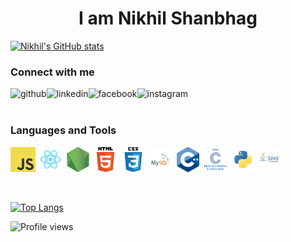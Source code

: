 <h1 align="center"> I am Nikhil Shanbhag </h1>

[![Nikhil's GitHub stats](https://github-readme-stats.vercel.app/api?username=Nikhil-1503&count_private=true&show_icons=true&theme=dark)](https://github.com/anuraghazra/github-readme-stats)

### Connect with me

[<img align = 'left' src='https://cdn.jsdelivr.net/npm/simple-icons@3.0.1/icons/github.svg' alt='github' height='40'>](https://github.com/Nikhil-1503)
[<img align = 'left' src='https://cdn.jsdelivr.net/npm/simple-icons@3.0.1/icons/linkedin.svg' alt='linkedin' height='40'>](https://www.linkedin.com/in/nikhil-shanbhag-29742a187/)
[<img align = 'left' src='https://cdn.jsdelivr.net/npm/simple-icons@3.0.1/icons/facebook.svg' alt='facebook' height='40'>](https://www.facebook.com/nikhil.shanbhag.988)
[<img align = 'left' src='https://cdn.jsdelivr.net/npm/simple-icons@3.0.1/icons/instagram.svg' alt='instagram' height='40'>](https://www.instagram.com/nikhil.1503/) 

<br />
<br />

### Languages and Tools

<code><img height="40" src="https://raw.githubusercontent.com/github/explore/80688e429a7d4ef2fca1e82350fe8e3517d3494d/topics/javascript/javascript.png"></code>
<code><img height="40" src="https://raw.githubusercontent.com/github/explore/80688e429a7d4ef2fca1e82350fe8e3517d3494d/topics/react/react.png"></code>
<code><img height="40" src="https://raw.githubusercontent.com/github/explore/80688e429a7d4ef2fca1e82350fe8e3517d3494d/topics/nodejs/nodejs.png"></code>
<code><img height="40" src="https://raw.githubusercontent.com/github/explore/80688e429a7d4ef2fca1e82350fe8e3517d3494d/topics/html/html.png"></code>
<code><img height="40" src="https://raw.githubusercontent.com/github/explore/80688e429a7d4ef2fca1e82350fe8e3517d3494d/topics/css/css.png"></code>
<code><img height="40" src="https://raw.githubusercontent.com/github/explore/80688e429a7d4ef2fca1e82350fe8e3517d3494d/topics/mysql/mysql.png"></code>
<code><img height="40" src="https://raw.githubusercontent.com/github/explore/80688e429a7d4ef2fca1e82350fe8e3517d3494d/topics/cpp/cpp.png"></code>
<code><img height="40" src="https://raw.githubusercontent.com/github/explore/80688e429a7d4ef2fca1e82350fe8e3517d3494d/topics/c/c.png"></code>
<code><img height="40" src="https://raw.githubusercontent.com/github/explore/80688e429a7d4ef2fca1e82350fe8e3517d3494d/topics/python/python.png"></code>
<code><img height="40" src="https://raw.githubusercontent.com/github/explore/80688e429a7d4ef2fca1e82350fe8e3517d3494d/topics/java/java.png"></code>

<br />

[![Top Langs](https://github-readme-stats.vercel.app/api/top-langs/?username=Nikhil-1503&count_private=true&show_icons=true&theme=dark)](https://github.com/anuraghazra/github-readme-stats)

![Profile views](https://gpvc.arturio.dev/Nikhil-1503)
